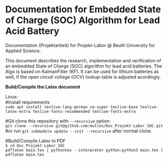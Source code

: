 # Documentation for Embedded State of Charge (SOC) Algorithm for Lead Acid Battery 
Documentation (Projektarbeit) for Projekt-Labor @ Beuth University for Applied Science.

This document describes the research, implementation and verification of an embedded State of Charge (SOC) algorithm for lead acid batteries. The Algo is based on KalmanFilter (KF). It can be used for lithium batteries as well, if the open circuit voltage (OCV) lookup-table is adjusted acordingly. 

**Build/Compile the Latex document**

Linux:  
  #Install requirements  
    `sudo apt install texlive-lang-german cm-super texlive-base texlive-latex-extra texlive-fonts-recommended texlive-fonts-extra`  
   
  #Git clone this repository with `--recursive` option:  
     `git clone --recursive git@github.com:mulles/Doc_Projekt-Labor_SOC.git` 
     #or run `git submodule update --init --recursive` after normal clone.

  #Build/Compile Latex to PDF    
    `$ cd Doc_Projekt-Labor_SOC`  
    `pdflatex main.tex | pythontex --interpreter python:python3 main.tex | pdflatex main.tex` 
